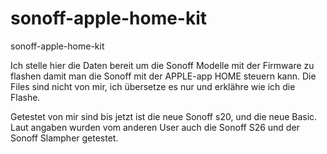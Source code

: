 # sonoff-apple-home-kit
sonoff-apple-home-kit

Ich stelle hier die Daten bereit um die Sonoff Modelle mit der Firmware zu flashen damit man die Sonoff mit der APPLE-app HOME steuern kann.
Die Files sind nicht von mir, ich übersetze es nur und erklähre wie ich die Flashe.

Getestet von mir sind bis jetzt ist die neue Sonoff s20, und die neue Basic. Laut angaben wurden vom anderen User auch die Sonoff S26 und der Sonoff Slampher getestet.
